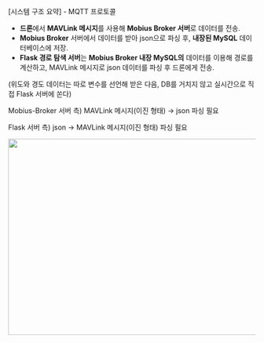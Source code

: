 [시스템 구조 요약] - MQTT 프로토콜

- **드론**에서 **MAVLink 메시지**를 사용해 **Mobius Broker 서버**로 데이터를 전송.
- **Mobius Broker** 서버에서 데이터를 받아 json으로 파싱 후, **내장된 MySQL** 데이터베이스에 저장.
- **Flask 경로 탐색 서버**는 **Mobius Broker 내장 MySQL의** 데이터를 이용해 경로를 계산하고, MAVLink 메시지로 json 데이터를 파싱 후 드론에게 전송.

(위도와 경도 데이터는 따로 변수를 선언해 받은 다음, DB를 거치지 않고 실시간으로 직접 Flask 서버에 쏜다)


Mobius-Broker 서버 측) MAVLink 메시지(이진 형태) → json 파싱 필요

Flask 서버 측) json → MAVLink 메시지(이진 형태) 파싱 필요

<img src="https://github.com/user-attachments/assets/3b7c555c-82c0-497f-b261-5b07695e1f70" width="800" height="400"/>
